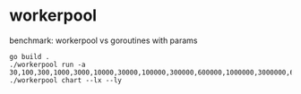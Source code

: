 # workerpool
benchmark: workerpool vs goroutines with params

```
go build .
./workerpool run -a 30,100,300,1000,3000,10000,30000,100000,300000,600000,1000000,3000000,6000000,10000000,30000000
./workerpool chart --lx --ly
```
